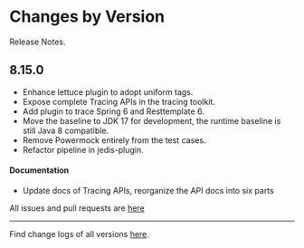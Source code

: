 Changes by Version
==================
Release Notes.

8.15.0
------------------

* Enhance lettuce plugin to adopt uniform tags.
* Expose complete Tracing APIs in the tracing toolkit.
* Add plugin to trace Spring 6 and Resttemplate 6.
* Move the baseline to JDK 17 for development, the runtime baseline is still Java 8 compatible.
* Remove Powermock entirely from the test cases.
* Refactor pipeline in jedis-plugin.

#### Documentation
* Update docs of Tracing APIs, reorganize the API docs into six parts


All issues and pull requests are [here](https://github.com/apache/skywalking/milestone/168?closed=1)

------------------
Find change logs of all versions [here](changes).
